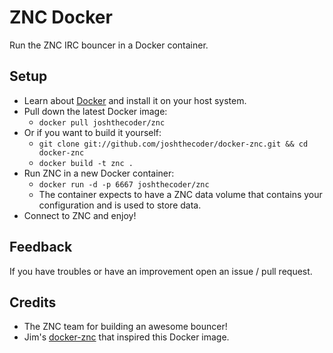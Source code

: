 ZNC Docker
==========
Run the ZNC IRC bouncer in a Docker container.

Setup
-----
 - Learn about [Docker](https://www.docker.io/) and install it on your host system.
 - Pull down the latest Docker image:
   - `docker pull joshthecoder/znc`
 - Or if you want to build it yourself:
   - `git clone git://github.com/joshthecoder/docker-znc.git && cd docker-znc`
   - `docker build -t znc .`
 - Run ZNC in a new Docker container:
   - `docker run -d -p 6667 joshthecoder/znc`
   - The container expects to have a ZNC data volume that contains your configuration and is used to store data.
 - Connect to ZNC and enjoy!

Feedback
--------
If you have troubles or have an improvement open an issue / pull request.

Credits
-------
 - The ZNC team for building an awesome bouncer!
 - Jim's [docker-znc](https://github.com/jimeh/docker-znc) that inspired this Docker image.

